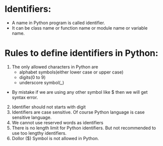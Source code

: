 Identifiers:
=================

* A name in Python program is called identifier.
* It can be class name or function name or module name or variable name.

Rules to define identifiers in Python:
=============================================
1. The only allowed characters in Python are
    * alphabet symbols(either lower case or upper case)
    * digits(0 to 9)
    * underscore symbol(_)
* By mistake if we are using any other symbol like $ then we will get syntax error.

2. Identifier should not starts with digit
3. Identifiers are case sensitive. Of course Python language is case sensitive language.
4. We cannot use reserved words as identifiers
5. There is no length limit for Python identifiers. But not recommended to use too lengthy identifiers.
6. Dollor ($) Symbol is not allowed in Python.

